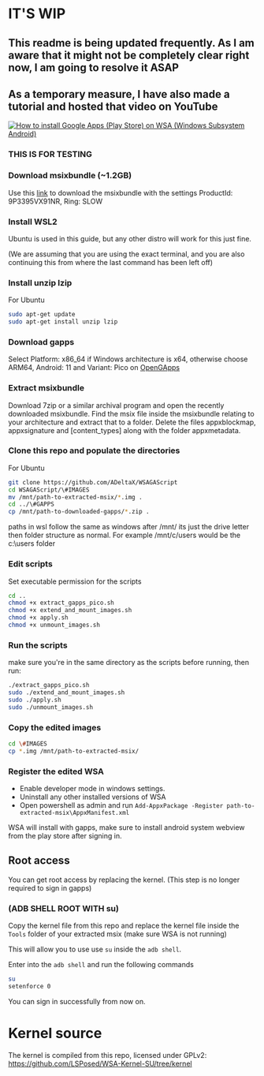 # IT'S **WIP**

## This readme is being updated frequently. As I am aware that it might not be completely clear right now, I am going to resolve it ASAP

## As a temporary measure, I have also made a tutorial and hosted that video on YouTube

<p align="center">

[![How to install Google Apps (Play Store) on WSA (Windows Subsystem Android)](http://img.youtube.com/vi/rIt00xDp0tM/0.jpg)](http://www.youtube.com/watch?v=rIt00xDp0tM 'How to install Google Apps (Play Store) on WSA (Windows Subsystem Android)')

</p>

### THIS IS FOR TESTING

### Download msixbundle (~1.2GB)

Use this [link](https://store.rg-adguard.net/) to download the msixbundle with the settings ProductId: 9P3395VX91NR, Ring: SLOW

### Install WSL2

Ubuntu is used in this guide, but any other distro will work for this just fine.

(We are assuming that you are using the exact terminal, and you are also continuing this from where the last command has been left off)

### Install unzip lzip

For Ubuntu

```bash
sudo apt-get update
sudo apt-get install unzip lzip
```

### Download gapps

Select Platform: x86_64 if Windows architecture is x64, otherwise choose ARM64, Android: 11 and Variant: Pico on [OpenGApps](https://opengapps.org/)

### Extract msixbundle

Download 7zip or a similar archival program and open the recently downloaded msixbundle. Find the msix file inside the msixbundle relating to your architecture and extract that to a folder.
Delete the files appxblockmap, appxsignature and \[content_types\] along with the folder appxmetadata.

### Clone this repo and populate the directories

For Ubuntu

```bash
git clone https://github.com/ADeltaX/WSAGAScript
cd WSAGAScript/\#IMAGES
mv /mnt/path-to-extracted-msix/*.img .
cd ../\#GAPPS
cp /mnt/path-to-downloaded-gapps/*.zip .
```

paths in wsl follow the same as windows after /mnt/ its just the drive letter then folder structure as normal. For example /mnt/c/users would be the c:\users folder

### Edit scripts

Set executable permission for the scripts

```bash
cd ..
chmod +x extract_gapps_pico.sh
chmod +x extend_and_mount_images.sh
chmod +x apply.sh
chmod +x unmount_images.sh
```

### Run the scripts

make sure you're in the same directory as the scripts before running, then run:

```bash
./extract_gapps_pico.sh
sudo ./extend_and_mount_images.sh
sudo ./apply.sh
sudo ./unmount_images.sh
```

### Copy the edited images

```bash
cd \#IMAGES
cp *.img /mnt/path-to-extracted-msix/
```

### Register the edited WSA

- Enable developer mode in windows settings.
- Uninstall any other installed versions of WSA
- Open powershell as admin and run `Add-AppxPackage -Register path-to-extracted-msix\AppxManifest.xml`

WSA will install with gapps, make sure to install android system webview from the play store after signing in.

## Root access

You can get root access by replacing the kernel. (This step is no longer required to sign in gapps)

### (ADB SHELL ROOT WITH su)

Copy the kernel file from this repo and replace the kernel file inside the `Tools` folder of your extracted msix (make sure WSA is not running)

This will allow you to use use `su` inside the `adb shell`.

Enter into the `adb shell` and run the following commands

```bash
su
setenforce 0
```

You can sign in successfully from now on.

# Kernel source

The kernel is compiled from this repo, licensed under GPLv2: https://github.com/LSPosed/WSA-Kernel-SU/tree/kernel
